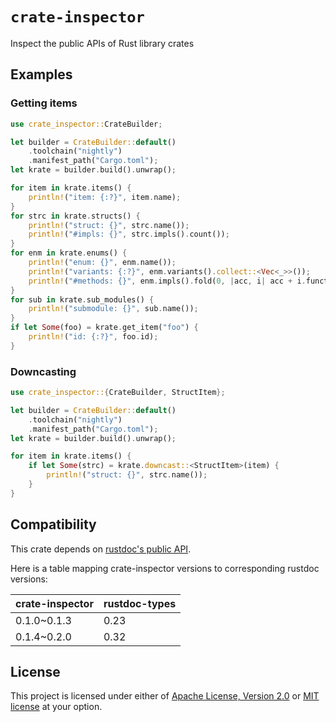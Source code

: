 # `crate-inspector`

Inspect the public APIs of Rust library crates

## Examples

### Getting items

```rust
use crate_inspector::CrateBuilder;

let builder = CrateBuilder::default()
    .toolchain("nightly")
    .manifest_path("Cargo.toml");
let krate = builder.build().unwrap();

for item in krate.items() {
    println!("item: {:?}", item.name);
}
for strc in krate.structs() {
    println!("struct: {}", strc.name());
    println!("#impls: {}", strc.impls().count());
}
for enm in krate.enums() {
    println!("enum: {}", enm.name());
    println!("variants: {:?}", enm.variants().collect::<Vec<_>>());
    println!("#methods: {}", enm.impls().fold(0, |acc, i| acc + i.functions().count()));
}
for sub in krate.sub_modules() {
    println!("submodule: {}", sub.name());
}
if let Some(foo) = krate.get_item("foo") {
    println!("id: {:?}", foo.id);
}
```

### Downcasting

```rust
use crate_inspector::{CrateBuilder, StructItem};

let builder = CrateBuilder::default()
    .toolchain("nightly")
    .manifest_path("Cargo.toml");
let krate = builder.build().unwrap();

for item in krate.items() {
    if let Some(strc) = krate.downcast::<StructItem>(item) {
        println!("struct: {}", strc.name());
    }
}
```

## Compatibility

This crate depends on [rustdoc's public API](https://github.com/rust-lang/rustdoc-types).

Here is a table mapping crate-inspector versions to corresponding rustdoc versions:

| crate-inspector | rustdoc-types |
|------------------|---------|
| 0.1.0~0.1.3      | 0.23    |
| 0.1.4~0.2.0      | 0.32    |

## License

This project is licensed under either of [Apache License, Version 2.0](LICENSE-APACHE) or [MIT license](LICENSE-MIT) at your option.
